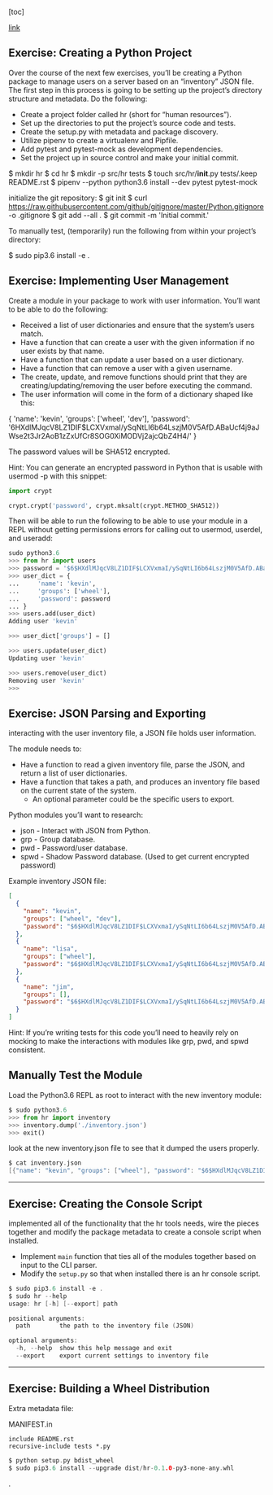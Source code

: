
[toc]


[link](https://linuxacademy.com/cp/exercises/view/id/716/module/168)


## Exercise: Creating a Python Project

Over the course of the next few exercises, you’ll be creating a Python package to manage users on a server based on an “inventory” JSON file.
The first step in this process is going to be setting up the project’s directory structure and metadata.
Do the following:
- Create a project folder called hr (short for “human resources”).
- Set up the directories to put the project’s source code and tests.
- Create the setup.py with metadata and package discovery.
- Utilize pipenv to create a virtualenv and Pipfile.
- Add pytest and pytest-mock as development dependencies.
- Set the project up in source control and make your initial commit.

$ mkdir hr
$ cd hr
$ mkdir -p src/hr tests
$ touch src/hr/__init__.py tests/.keep README.rst
$ pipenv --python python3.6 install --dev pytest pytest-mock

initialize the git repository:
$ git init
$ curl https://raw.githubusercontent.com/github/gitignore/master/Python.gitignore -o .gitignore
$ git add --all .
$ git commit -m 'Initial commit.'


To manually test, (temporarily) run the following from within your project’s directory:

$ sudo pip3.6 install -e .


## Exercise: Implementing User Management

Create a module in your package to work with user information. You’ll want to be able to do the following:

- Received a list of user dictionaries and ensure that the system’s users match.
- Have a function that can create a user with the given information if no user exists by that name.
- Have a function that can update a user based on a user dictionary.
- Have a function that can remove a user with a given username.
- The create, update, and remove functions should print that they are creating/updating/removing the user before executing the command.
- The user information will come in the form of a dictionary shaped like this:

{
  'name': 'kevin',
  'groups': ['wheel', 'dev'],
  'password': '$6$HXdlMJqcV8LZ1DIF$LCXVxmaI/ySqNtLI6b64LszjM0V5AfD.ABaUcf4j9aJWse2t3Jr2AoB1zZxUfCr8SOG0XiMODVj2ajcQbZ4H4/'
}

The password values will be SHA512 encrypted.

Hint: You can generate an encrypted password in Python that is usable with usermod -p with this snippet:

```py
import crypt

crypt.crypt('password', crypt.mksalt(crypt.METHOD_SHA512))
```

Then will be able to run the following to be able to use your module in a REPL without getting permissions errors for calling out to usermod, userdel, and useradd:

```py
sudo python3.6
>>> from hr import users
>>> password = '$6$HXdlMJqcV8LZ1DIF$LCXVxmaI/ySqNtLI6b64LszjM0V5AfD.ABaUcf4j9aJWse2t3Jr2AoB1zZxUfCr8SOG0XiMODVj2ajcQbZ4H4/'
>>> user_dict = {
...     'name': 'kevin',
...     'groups': ['wheel'],
...     'password': password
... }
>>> users.add(user_dict)
Adding user 'kevin'

>>> user_dict['groups'] = []

>>> users.update(user_dict)
Updating user 'kevin'

>>> users.remove(user_dict)
Removing user 'kevin'
>>>
```

## Exercise: JSON Parsing and Exporting

interacting with the user inventory file, a JSON file holds user information.

The module needs to:
- Have a function to read a given inventory file, parse the JSON, and return a list of user dictionaries.
- Have a function that takes a path, and produces an inventory file based on the current state of the system.
    - An optional parameter could be the specific users to export.

Python modules you’ll want to research:
- json - Interact with JSON from Python.
- grp - Group database.
- pwd - Password/user database.
- spwd - Shadow Password database. (Used to get current encrypted password)


Example inventory JSON file:

```JSON
[
  {
    "name": "kevin",
    "groups": ["wheel", "dev"],
    "password": "$6$HXdlMJqcV8LZ1DIF$LCXVxmaI/ySqNtLI6b64LszjM0V5AfD.ABaUcf4j9aJWse2t3Jr2AoB1zZxUfCr8SOG0XiMODVj2ajcQbZ4H4/"
  },
  {
    "name": "lisa",
    "groups": ["wheel"],
    "password": "$6$HXdlMJqcV8LZ1DIF$LCXVxmaI/ySqNtLI6b64LszjM0V5AfD.ABaUcf4j9aJWse2t3Jr2AoB1zZxUfCr8SOG0XiMODVj2ajcQbZ4H4/"
  },
  {
    "name": "jim",
    "groups": [],
    "password": "$6$HXdlMJqcV8LZ1DIF$LCXVxmaI/ySqNtLI6b64LszjM0V5AfD.ABaUcf4j9aJWse2t3Jr2AoB1zZxUfCr8SOG0XiMODVj2ajcQbZ4H4/"
  }
]
```

Hint: If you’re writing tests for this code you’ll need to heavily rely on mocking to make the interactions with modules like grp, pwd, and spwd consistent.


## Manually Test the Module
Load the Python3.6 REPL as root to interact with the new inventory module:

```py
$ sudo python3.6
>>> from hr import inventory
>>> inventory.dump('./inventory.json')
>>> exit()

```

look at the new inventory.json file to see that it dumped the users properly.

```c
$ cat inventory.json
[{"name": "kevin", "groups": ["wheel"], "password": "$6$HXdlMJqcV8LZ1DIF$LCXVxmaI/ySqNtLI6b64LszjM0V5AfD.ABaUcf4j9aJWse2t3Jr2AoB1zZxUfCr8SOG0XiMODVj2ajcQbZ4H4/"}]
```

---

## Exercise: Creating the Console Script

implemented all of the functionality that the hr tools needs, wire the pieces together and modify the package metadata to create a console script when installed.

- Implement `main` function that ties all of the modules together based on input to the CLI parser.
- Modify the `setup.py` so that when installed there is an hr console script.

```c
$ sudo pip3.6 install -e .
$ sudo hr --help
usage: hr [-h] [--export] path

positional arguments:
  path        the path to the inventory file (JSON)

optional arguments:
  -h, --help  show this help message and exit
  --export    export current settings to inventory file
```

---

## Exercise: Building a Wheel Distribution

Extra metadata file:

MANIFEST.in
```
include README.rst
recursive-include tests *.py
```

```c
$ python setup.py bdist_wheel
$ sudo pip3.6 install --upgrade dist/hr-0.1.0-py3-none-any.whl
```






.
